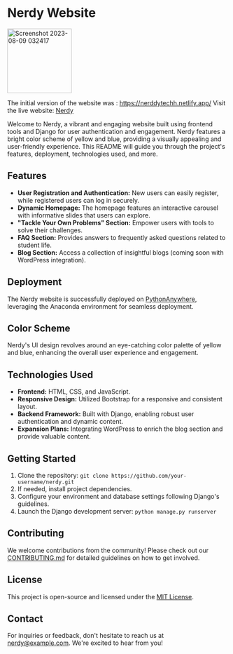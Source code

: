 # Nerdy Website


<img width="147" alt="Screenshot 2023-08-09 032417" src="https://github.com/KumarAbhay98/nerdytech/assets/92244303/c2168399-c460-47d4-8ea7-e515e187cc79">

The initial version of the website was : https://nerddytechh.netlify.app/
Visit the live website: [Nerdy](http://nerrdytechhs.pythonanywhere.com/)

Welcome to Nerdy, a vibrant and engaging website built using frontend tools and Django for user authentication and engagement. Nerdy features a bright color scheme of yellow and blue, providing a visually appealing and user-friendly experience. This README will guide you through the project's features, deployment, technologies used, and more.

## Features

- **User Registration and Authentication:** New users can easily register, while registered users can log in securely.
- **Dynamic Homepage:** The homepage features an interactive carousel with informative slides that users can explore.
- **"Tackle Your Own Problems" Section:** Empower users with tools to solve their challenges.
- **FAQ Section:** Provides answers to frequently asked questions related to student life.
- **Blog Section:** Access a collection of insightful blogs (coming soon with WordPress integration).

## Deployment

The Nerdy website is successfully deployed on [PythonAnywhere](https://www.pythonanywhere.com/), leveraging the Anaconda environment for seamless deployment.

## Color Scheme

Nerdy's UI design revolves around an eye-catching color palette of yellow and blue, enhancing the overall user experience and engagement.

## Technologies Used

- **Frontend:** HTML, CSS, and JavaScript.
- **Responsive Design:** Utilized Bootstrap for a responsive and consistent layout.
- **Backend Framework:** Built with Django, enabling robust user authentication and dynamic content.
- **Expansion Plans:** Integrating WordPress to enrich the blog section and provide valuable content.

## Getting Started

1. Clone the repository: `git clone https://github.com/your-username/nerdy.git`
2. If needed, install project dependencies.
3. Configure your environment and database settings following Django's guidelines.
4. Launch the Django development server: `python manage.py runserver`

## Contributing

We welcome contributions from the community! Please check out our [CONTRIBUTING.md](CONTRIBUTING.md) for detailed guidelines on how to get involved.

## License

This project is open-source and licensed under the [MIT License](LICENSE).

## Contact

For inquiries or feedback, don't hesitate to reach us at nerdy@example.com. We're excited to hear from you!

